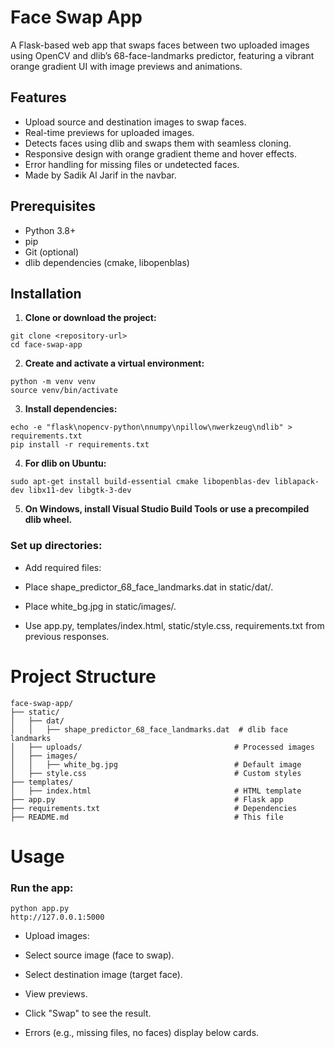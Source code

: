 # Face Swap App

A Flask-based web app that swaps faces between two uploaded images using OpenCV and dlib’s 68-face-landmarks predictor, featuring a vibrant orange gradient UI with image previews and animations.

## Features
- Upload source and destination images to swap faces.
- Real-time previews for uploaded images.
- Detects faces using dlib and swaps them with seamless cloning.
- Responsive design with orange gradient theme and hover effects.
- Error handling for missing files or undetected faces.
- Made by Sadik Al Jarif in the navbar.

## Prerequisites
- Python 3.8+
- pip
- Git (optional)
- dlib dependencies (cmake, libopenblas)

## Installation

1. **Clone or download the project:**

```
git clone <repository-url>
cd face-swap-app
```

2. **Create and activate a virtual environment:**

```
python -m venv venv
source venv/bin/activate  
```

3. **Install dependencies:**

```
echo -e "flask\nopencv-python\nnumpy\npillow\nwerkzeug\ndlib" > requirements.txt
pip install -r requirements.txt
```

4. **For dlib on Ubuntu:**

```
sudo apt-get install build-essential cmake libopenblas-dev liblapack-dev libx11-dev libgtk-3-dev
```

5. **On Windows, install Visual Studio Build Tools or use a precompiled dlib wheel.**


### Set up directories:

- Add required files:

- Place shape_predictor_68_face_landmarks.dat in static/dat/.

- Place white_bg.jpg in static/images/.

- Use app.py, templates/index.html, static/style.css, requirements.txt from previous responses.


# Project Structure

```
face-swap-app/
├── static/
│   ├── dat/
│   │   ├── shape_predictor_68_face_landmarks.dat  # dlib face landmarks
│   ├── uploads/                                  # Processed images
│   ├── images/
│   │   ├── white_bg.jpg                          # Default image
│   ├── style.css                                 # Custom styles
├── templates/
│   ├── index.html                                # HTML template
├── app.py                                        # Flask app
├── requirements.txt                              # Dependencies
├── README.md                                     # This file
```

# Usage

### Run the app:

```
python app.py
http://127.0.0.1:5000
```

- Upload images:

- Select source image (face to swap).

- Select destination image (target face).

- View previews.

- Click "Swap" to see the result.

- Errors (e.g., missing files, no faces) display below cards.


